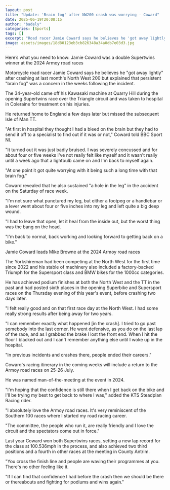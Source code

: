 ```yaml
---
layout: post
title: "Update: 'Brain fog' after NW200 crash was worrying - Coward"
date: 2025-06-19T20:08:15
author: "badely"
categories: [Sports]
tags: []
excerpt: "Road racer Jamie Coward says he believes he 'got away lightly' after crashing at last month's North West 200 but adds that persistent 'brain fog' was "
image: assets/images/18d80123eb3cb826348a34a0db7e03d3.jpg
---
```


Here’s what you need to know: Jamie Coward was a double Supertwins winner at the 2024 Armoy road races 

Motorcycle road racer Jamie Coward says he believes he "got away lightly" after crashing at last month's North West 200 but explained that persistent "brain fog" was a concern in the weeks following the incident.

The 34-year-old came off his Kawasaki machine at Quarry Hill during the opening Supertwins race over the Triangle circuit and was taken to hospital in Coleraine for treatment on his injuries.

He returned home to England a few days later but missed the subsequent Isle of Man TT.

"At first in hospital they thought I had a bleed on the brain but they had to send it off to a specialist to find out if it was or not," Coward told BBC Sport NI.

"It turned out it was just badly bruised. I was severely concussed and for about four or five weeks I've not really felt like myself and it wasn't really until a week ago that a lightbulb came on and I'm back to myself again.

"At one point it got quite worrying with it being such a long time with that brain fog."

Coward revealed that he also sustained "a hole in the leg" in the accident on the Saturday of race week.

"I'm not sure what punctured my leg, but either a footpeg or a handlebar or a lever went about four or five inches into my leg and left quite a big deep wound.

"I had to leave that open, let it heal from the inside out, but the worst thing was the bang on the head.

"I'm back to normal, back working and looking forward to getting back on a bike."

Jamie Coward leads Mike Browne at the 2024 Armoy road races

The Yorkshireman had been competing at the North West for the first time since 2022 and his stable of machinery also included a factory-backed Triumph for the Supersport class and BMW bikes for the 1000cc categories.

He has achieved podium finishes at both the North West and the TT in the past and had posted sixth places in the opening Superbike and Supersport races on the Thursday evening of this year's event, before crashing two days later.

"I felt really good and on that first race day at the North West. I had some really strong results after being away for two years.

"I can remember exactly what happened [in the crash]. I tried to go past somebody into the last corner. He went defensive, as you do on the last lap of the race, and as I grabbed the brake I lost the front end. When I hit the floor I blacked out and I can't remember anything else until I woke up in the hospital.

"In previous incidents and crashes there, people ended their careers."

Coward's racing itinerary in the coming weeks will include a return to the Armoy road races on 25-26 July.

He was named man-of-the-meeting at the event in 2024.

"I'm hoping that the confidence is still there when I get back on the bike and I'll be trying my best to get back to where I was," added the KTS Steadplan Racing rider.

"I absolutely love the Armoy road races. It's very reminiscent of the Southern 100 races where I started my road racing career.

"The committee, the people who run it, are really friendly and I love the circuit and the spectators come out in force."

Last year Coward won both Supertwins races, setting a new lap record for the class at 100.536mph in the process, and also achieved two third positions and a fourth in other races at the meeting in County Antrim.

"You cross the finish line and people are waving their programmes at you. There's no other feeling like it.

"If I can find that confidence I had before the crash then we should be there or thereabouts and fighting for podiums and wins again." 

